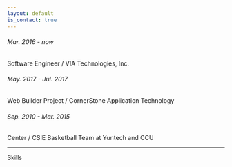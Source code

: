 ```yaml
---
layout: default
is_contact: true
---
```

###### Mar. 2016 - now
Software Engineer / VIA Technologies, Inc.

###### May. 2017 - Jul. 2017
Web Builder Project / CornerStone Application Technology 

###### Sep. 2010 - Mar. 2015
Center / CSIE Basketball Team at Yuntech and CCU

---

Skills


